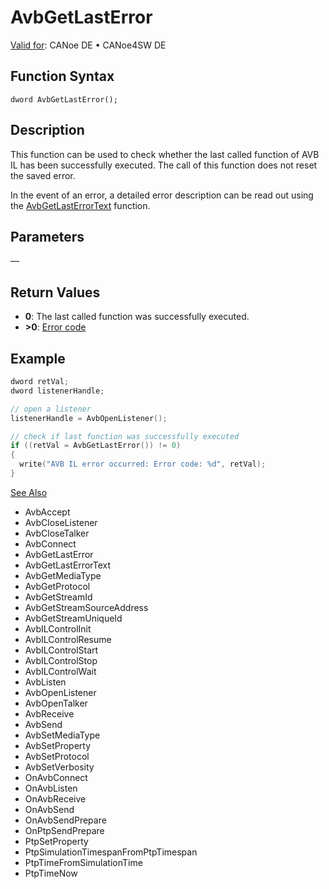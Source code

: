 # AvbGetLastError

[Valid for](../../../../Shared/FeatureAvailability.md): CANoe DE • CANoe4SW DE

## Function Syntax

```
dword AvbGetLastError();
```

## Description

This function can be used to check whether the last called function of AVB IL has been successfully executed. The call of this function does not reset the saved error.

In the event of an error, a detailed error description can be read out using the [AvbGetLastErrorText](CAPLfunctionAvbGetLastErrorText.md) function.

## Parameters

—

## Return Values

- **0**: The last called function was successfully executed.
- **>0**: [Error code](../CAPLfunctionsAVBILErrorCode.md)

## Example

```c
dword retVal;
dword listenerHandle;

// open a listener
listenerHandle = AvbOpenListener();

// check if last function was successfully executed
if ((retVal = AvbGetLastError()) != 0)
{
  write("AVB IL error occurred: Error code: %d", retVal);
}
```

[See Also](javascript:void(0);)
- AvbAccept
- AvbCloseListener
- AvbCloseTalker
- AvbConnect
- AvbGetLastError
- AvbGetLastErrorText
- AvbGetMediaType
- AvbGetProtocol
- AvbGetStreamId
- AvbGetStreamSourceAddress
- AvbGetStreamUniqueId
- AvbILControlInit
- AvbILControlResume
- AvbILControlStart
- AvbILControlStop
- AvbILControlWait
- AvbListen
- AvbOpenListener
- AvbOpenTalker
- AvbReceive
- AvbSend
- AvbSetMediaType
- AvbSetProperty
- AvbSetProtocol
- AvbSetVerbosity
- OnAvbConnect
- OnAvbListen
- OnAvbReceive
- OnAvbSend
- OnAvbSendPrepare
- OnPtpSendPrepare
- PtpSetProperty
- PtpSimulationTimespanFromPtpTimespan
- PtpTimeFromSimulationTime
- PtpTimeNow

